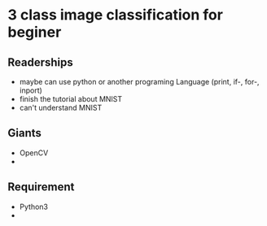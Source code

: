 3 class image classification for beginer
====
## Readerships
 - maybe can use python or another programing Language (print, if-, for-, inport)
 - finish the tutorial about MNIST
 - can't understand MNIST


## Giants
 - OpenCV
 - 

## Requirement
 - Python3
 - 
